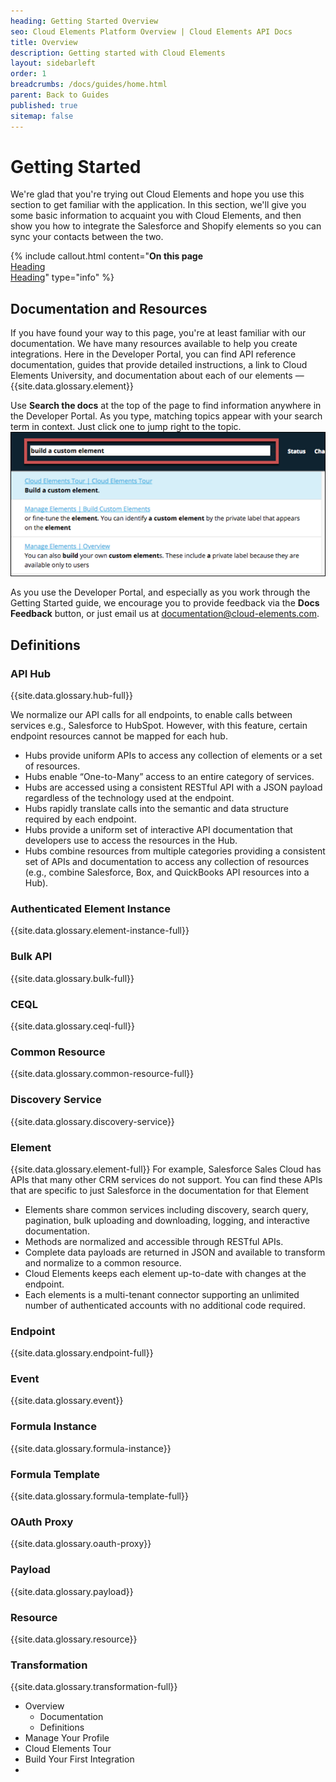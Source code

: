 ```yaml
---
heading: Getting Started Overview
seo: Cloud Elements Platform Overview | Cloud Elements API Docs
title: Overview
description: Getting started with Cloud Elements
layout: sidebarleft
order: 1
breadcrumbs: /docs/guides/home.html
parent: Back to Guides
published: true
sitemap: false
---
```


# Getting Started

We're glad that you're trying out Cloud Elements and hope you use this section to get familiar with the application. In this section, we'll give you some basic information to acquaint you with Cloud Elements, and then show you how to integrate the Salesforce and Shopify elements so you can sync your contacts between the two.

{% include callout.html content="<strong>On this page</strong></br><a href=#link>Heading</a></br><a href=#link>Heading</a>" type="info" %}

## Documentation and Resources

If you have found your way to this page, you're at least familiar with our documentation. We have many resources available to help you create integrations. Here in the Developer Portal, you can find API reference documentation, guides that provide detailed instructions, a link to Cloud Elements University, and documentation about each of our elements &mdash; {{site.data.glossary.element}}

Use **Search the docs** at the top of the page to find information anywhere in the Developer Portal. As you type, matching topics appear with your search term in context. Just click one to jump right to the topic.
![Search Developer Portal](img/search-docs.png)

As you use the Developer Portal, and especially as you work through the Getting Started guide, we encourage you to provide feedback via the **Docs Feedback** button, or just email us at [documentation@cloud-elements.com](mailto:documentation@cloud-elements.com).

## Definitions

### API Hub

{{site.data.glossary.hub-full}}

We normalize our API calls for all endpoints, to enable calls between services e.g., Salesforce to HubSpot. However, with this feature, certain endpoint resources cannot be mapped for each hub.

* Hubs provide uniform APIs to access any collection of elements or a set of resources.
* Hubs enable “One-to-Many” access to an entire category of services.
* Hubs are accessed using a consistent RESTful API with a JSON payload regardless of the technology used at the endpoint.
* Hubs rapidly translate calls into the semantic and data structure required by each endpoint.
* Hubs provide a uniform set of interactive API documentation that developers use to access the resources in the Hub.
* Hubs combine resources from multiple categories providing a consistent set of APIs and documentation to access any collection of resources (e.g., combine Salesforce, Box, and QuickBooks API resources into a Hub).

### Authenticated Element Instance

{{site.data.glossary.element-instance-full}}

### Bulk API

{{site.data.glossary.bulk-full}}

### CEQL

{{site.data.glossary.ceql-full}}

### Common Resource

{{site.data.glossary.common-resource-full}}

### Discovery Service

{{site.data.glossary.discovery-service}}

### Element

{{site.data.glossary.element-full}} For example, Salesforce Sales Cloud has APIs that many other CRM services do not support. You can find these APIs that are specific to just Salesforce in the documentation for that Element

* Elements share common services including discovery, search query, pagination, bulk uploading and downloading, logging, and interactive documentation.
* Methods are normalized and accessible through RESTful APIs.
* Complete data payloads are returned in JSON and available to transform and normalize to a common resource.
* Cloud Elements keeps each element up-to-date with changes at the endpoint.
* Each elements is a multi-tenant connector supporting an unlimited number of authenticated accounts with no additional code required.

### Endpoint

{{site.data.glossary.endpoint-full}}

### Event

{{site.data.glossary.event}}

### Formula Instance

{{site.data.glossary.formula-instance}}

### Formula Template

{{site.data.glossary.formula-template-full}}

### OAuth Proxy

{{site.data.glossary.oauth-proxy}}

### Payload

{{site.data.glossary.payload}}

### Resource

{{site.data.glossary.resource}}

### Transformation

{{site.data.glossary.transformation-full}}


* Overview
  - Documentation
  - Definitions
* Manage Your Profile
* Cloud Elements Tour
* Build Your First Integration
*
